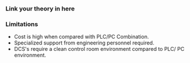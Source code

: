 ### Link your theory in here

### **Limitations**

* Cost is high when compared with PLC/PC Combination.
* Specialized support from engineering personnel required.
* DCS's require a clean control room environment compared to PLC/ PC environment.
